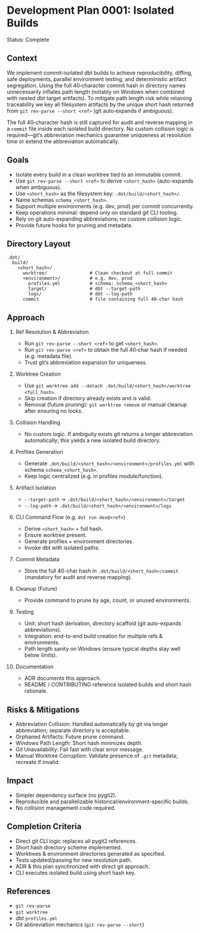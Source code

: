 # Development Plan 0001: Isolated Builds

Status: Complete

## Context

We implement commit‑isolated dbt builds to achieve reproducibility, diffing, safe deployments, parallel environment testing, and deterministic artifact segregation. Using the full 40‑character commit hash in directory names unnecessarily inflates path length (notably on Windows when combined with nested dbt target artifacts). To mitigate path length risk while retaining traceability we key all filesystem artifacts by the unique short hash returned from `git rev-parse --short <ref>` (git auto‑expands if ambiguous).

The full 40‑character hash is still captured for audit and reverse mapping in a `commit` file inside each isolated build directory. No custom collision logic is required—git’s abbreviation mechanics guarantee uniqueness at resolution time or extend the abbreviation automatically.

## Goals

- Isolate every build in a clean worktree tied to an immutable commit.
- Use `git rev-parse --short <ref>` to derive `<short_hash>` (auto-expands when ambiguous).
- Use `<short_hash>` as the filesystem key: `.dot/build/<short_hash>/`.
- Name schemas `schema_<short_hash>`.
- Support multiple environments (e.g. dev, prod) per commit concurrently.
- Keep operations minimal: depend only on standard git CLI tooling.
- Rely on git auto-expanding abbreviations; no custom collision logic.
- Provide future hooks for pruning and metadata.

## Directory Layout

```
.dot/
  build/
    <short_hash>/
      worktree/                # Clean checkout at full commit
      <environment>/           # e.g. dev, prod
        profiles.yml           # schema: schema_<short_hash>
        target/                # dbt --target-path
        logs/                  # dbt --log-path
      commit                   # file containing full 40-char hash
```

## Approach

1. Ref Resolution & Abbreviation
   - Run `git rev-parse --short <ref>` to get `<short_hash>`.
   - Run `git rev-parse <ref>` to obtain the full 40‑char hash if needed (e.g. metadata file).
   - Trust git’s abbreviation expansion for uniqueness.

2. Worktree Creation
   - Use `git worktree add --detach .dot/build/<short_hash>/worktree <full_hash>`.
   - Skip creation if directory already exists and is valid.
   - Removal (future pruning): `git worktree remove` or manual cleanup after ensuring no locks.

3. Collision Handling
   - No custom logic. If ambiguity exists git returns a longer abbreviation automatically; this yields a new isolated build directory.

4. Profiles Generation
   - Generate `.dot/build/<short_hash>/<environment>/profiles.yml` with schema `schema_<short_hash>`.
   - Keep logic centralized (e.g. in profiles module/function).

5. Artifact Isolation
   - `--target-path` → `.dot/build/<short_hash>/<environment>/target`
   - `--log-path` → `.dot/build/<short_hash>/<environment>/logs`

6. CLI Command Flow (e.g. `dot run dev@<ref>`)
   - Derive `<short_hash>` + full hash.
   - Ensure worktree present.
   - Generate profiles + environment directories.
   - Invoke dbt with isolated paths.

7. Commit Metadata
   - Store the full 40-char hash in `.dot/build/<short_hash>/commit` (mandatory for audit and reverse mapping).

8. Cleanup (Future)
   - Provide command to prune by age, count, or unused environments.

9. Testing
   - Unit: short hash derivation, directory scaffold (git auto-expands abbreviations).
   - Integration: end-to-end build creation for multiple refs & environments.
   - Path length sanity on Windows (ensure typical depths stay well below limits).

10. Documentation
    - ADR documents this approach.
    - README / CONTRIBUTING reference isolated builds and short hash rationale.

## Risks & Mitigations

- Abbreviation Collision: Handled automatically by git via longer abbreviation; separate directory is acceptable.
- Orphaned Artifacts: Future prune command.
- Windows Path Length: Short hash minimizes depth.
- Git Unavailability: Fail fast with clear error message.
- Manual Worktree Corruption: Validate presence of `.git` metadata; recreate if invalid.

## Impact

- Simpler dependency surface (no pygit2).
- Reproducible and parallelizable historical/environment-specific builds.
- No collision management code required.

## Completion Criteria

- Direct git CLI logic replaces all pygit2 references.
- Short hash directory scheme implemented.
- Worktrees & environment directories generated as specified.
- Tests updated/passing for new resolution path.
- ADR & this plan synchronized with direct git approach.
- CLI executes isolated build using short hash key.

## References

- `git rev-parse`
- `git worktree`
- dbt `profiles.yml`
- Git abbreviation mechanics (`git rev-parse --short`)
